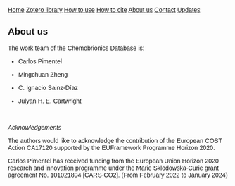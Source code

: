 <html>
<head>
<meta name="viewport" content="width=device-width, initial-scale=1">
<style>
body {
  margin: 0;
  font-family: Arial, Helvetica, sans-serif;
}

.topnav {
  overflow: hidden;
  background-color: #333;
}

.topnav a {
  float: left;
  color: #f2f2f2;
  text-align: center;
  padding: 14px 16px;
  text-decoration: none;
  font-size: 17px;
}

.topnav a:hover {
  background-color: #ddd;
  color: black;
}

.topnav a.active {
  background-color: royalblue;
  color: white;
}
</style>
</head>
<body>

<div class="topnav">
  <a href="https://cpimentelguerra.com/new-chemDB/">Home</a>
  <a href="https://cpimentelguerra.com/new-chemDB/zotero">Zotero library</a>
  <a href="https://cpimentelguerra.com/new-chemDB/howtouse">How to use</a>
  <a href="https://cpimentelguerra.com/new-chemDB/howtocite">How to cite</a>
  <a class="active" href="https://cpimentelguerra.com/new-chemDB/about">About us</a>
  <a href="https://cpimentelguerra.com/new-chemDB/contact">Contact</a>
  <a href="https://cpimentelguerra.com/new-chemDB/updates">Updates</a>
</div>

</body>
</html>

## About us

The work team of the Chemobrionics Database is:

* Carlos Pimentel

* Mingchuan Zheng

* C. Ignacio Sainz-Díaz

* Julyan H. E. Cartwright

<BR>

*Acknowledgements*

The authors would like to acknowledge the contribution of the European COST Action CA17120 supported by the EUFramework Programme Horizon 2020.

Carlos Pimentel has received funding from the European Union Horizon 2020 research and innovation programme under the Marie Sklodowska-Curie grant agreement No. 101021894 [CARS-CO2]. (From February 2022 to January 2024)

